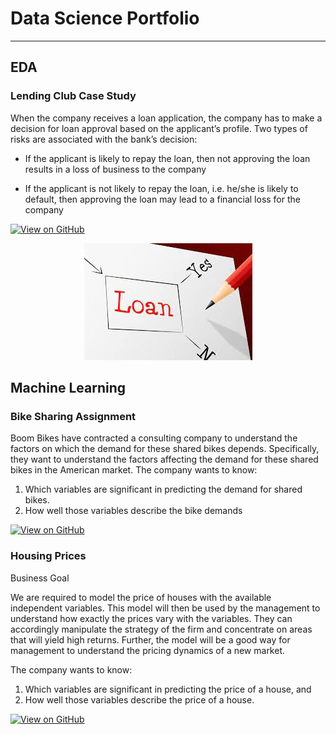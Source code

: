 # Data Science Portfolio
---
## EDA

### Lending Club Case Study

When the company receives a loan application, the company has to make a decision for loan approval based on the applicant’s profile. Two types of risks are associated with the bank’s decision:

*  If the applicant is likely to repay the loan, then not approving the loan results in a loss of business to the company

*  If the applicant is not likely to repay the loan, i.e. he/she is likely to default, then approving the loan may lead to a financial loss for the company

[![View on GitHub](https://img.shields.io/badge/GitHub-View_on_GitHub-blue?logo=GitHub)](https://github.com/simplyshravan/Lending_Club_Case_Study)

<center><img src="assets/img/loan.jpeg"/></center>

## Machine Learning

### Bike Sharing Assignment

Boom Bikes have contracted a consulting company to understand the factors on which the demand for these shared bikes depends. Specifically, they want to understand the factors affecting the demand for these shared bikes in the American market. The company wants to know:
1. Which variables are significant in predicting the demand for shared bikes.
2. How well those variables describe the bike demands

[![View on GitHub](https://img.shields.io/badge/GitHub-View_on_GitHub-blue?logo=GitHub)](https://github.com/simplyshravan/Bike-Sharing-Assignment)

### Housing Prices

Business Goal

We are required to model the price of houses with the available independent variables. This model will then be used by the management to understand how exactly the prices vary with the variables. They can accordingly manipulate the strategy of the firm and concentrate on areas that will yield high returns. Further, the model will be a good way for management to understand the pricing dynamics of a new market.

The company wants to know:

 1) Which variables are significant in predicting the price of a house, and
 2) How well those variables describe the price of a house.

[![View on GitHub](https://img.shields.io/badge/GitHub-View_on_GitHub-blue?logo=GitHub)]([https://github.com/simplyshravan/Advance-Regression-Assignment/])


